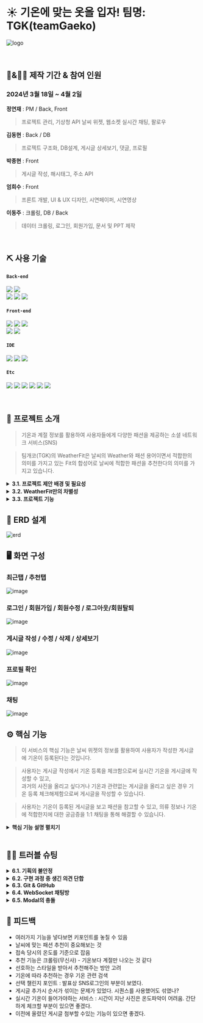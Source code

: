 # ☀ 기온에 맞는 옷을 입자! 팀명: TGK(teamGaeko)
![logo](https://github.com/2024-SMHRD-KDT-BigData-23/WeatherFit/assets/76952340/11ed9899-7b2c-434c-b5d9-e954ca9f09e6)

</br>

## 📅&👨‍👩 제작 기간 & 참여 인원

### 2024년 3월 18일 ~ 4월 2일  

 **정연재** : PM / Back, Front   
> 프로젝트 관리, 기상청 API 날씨 위젯, 웹소켓 실시간 채팅, 팔로우   

 **김동현** : Back / DB   
> 프로젝트 구조화, DB설계, 게시글 상세보기, 댓글, 프로필   

 **박종현** : Front   
> 게시글 작성, 해시태그, 주소 API   

 **엄희수** : Front   
> 프론트 개발, UI & UX 디자인, 시연페이퍼, 시연영상   

 **이동주** : 크롤링, DB / Back   
> 데이터 크롤링, 로그인, 회원가입, 문서 및 PPT 제작   

</br>

## ⛏ 사용 기술
#### `Back-end`
<img src="https://img.shields.io/badge/Java-007396?style=for-the-badge&logo=java&logoColor=white"/> <img src="https://img.shields.io/badge/JSP,Servlet-20232a.svg?style=for-the-badge&logo=jsp&logoColor=61DAFB" />   
<img src="https://img.shields.io/badge/apachemaven-C71A36.svg?style=for-the-badge&logo=apachemaven&logoColor=#C71A36" />
<img src="https://img.shields.io/badge/MySQL-4479A1?style=for-the-badge&logo=MySQL&logoColor=white"/>
<img src="https://img.shields.io/badge/Apache Tomcat 9.0-D22128?style=for-the-badge&logo=Apache Tomcat&logoColor=white"/>

#### `Front-end`
<img src="https://img.shields.io/badge/HTML-E34F26?style=for-the-badge&logo=html5&logoColor=white"> <img src="https://img.shields.io/badge/javascript-F7DF1E?style=for-the-badge&logo=javascript&logoColor=black"> <img src="https://img.shields.io/badge/CSS-1572B6?style=for-the-badge&logo=css3&logoColor=white">   
<img src="https://img.shields.io/badge/BootStrap-7952B3?style=for-the-badge&logo=BootStrap&logoColor=white"/> <img src="https://img.shields.io/badge/jquery-0769AD?style=for-the-badge&logo=jquery&logoColor=#0769AD"/>

#### `IDE`
<img src="https://img.shields.io/badge/Eclipse-2C2255?style=for-the-badge&logo=Eclipse&logoColor=white"/> <img src="https://img.shields.io/badge/VSCode-007ACC?style=for-the-badge&logo=VisualStudioCode&logoColor=white"/> <img src="https://img.shields.io/badge/Jupyter-F37626?style=for-the-badge&logo=Jupyter&logoColor=white"/>

#### `Etc`
<img src="https://img.shields.io/badge/Python-3776AB?style=for-the-badge&logo=Python&logoColor=white"/> <img src="https://img.shields.io/badge/Git-F05032?style=for-the-badge&logo=Git&logoColor=white"/> <img src="https://img.shields.io/badge/GitHub-181717?style=for-the-badge&logo=GitHub&logoColor=white"/> <img src="https://img.shields.io/badge/Figma-F24E1E?style=for-the-badge&logo=Figma&logoColor=white"/> <img src="https://img.shields.io/badge/notion-000000?style=for-the-badge&logo=notion&logoColor=#000000"/> <img src="https://img.shields.io/badge/AQuery-20232a.svg?style=for-the-badge&logo=aquery&logoColor=61DAFB" />

</br>

## 👀 프로젝트 소개
> 기온과 계절 정보를 활용하여 사용자들에게 다양한 패션을 제공하는 소셜 네트워크 서비스(SNS)

> 팀개코(TGK)의 WeatherFit은 날씨의 Weather와 패션 용어이면서 적합한의 의미를 가지고 있는 Fit의 합성어로 날씨에 적합한 패션을 추천한다의 의미를 가지고 있습니다.   

<details>
<summary><b>3.1. 프로젝트 제안 배경 및 필요성</b></summary>

<div markdown="1">

### 1. 소셜 네트워크 서비스 (SNS) 이용 증가
![image](https://github.com/2024-SMHRD-KDT-BigData-23/WeatherFit/assets/76952340/b37ad1e2-0a3c-4e71-b456-a16c81f2ca44)   
출처-정보통신정책연구원

### 2. 패션에 대한 사람들의 관심 증가
![image](https://github.com/2024-SMHRD-KDT-BigData-23/WeatherFit/assets/76952340/70890c65-fd1d-49b8-9036-1528b0e4d3ea)   
출처-한국패션소비시장

### 3. 매일 변화하는 날씨에 따른 적절한 옷 선택의 어려움
![image](https://github.com/2024-SMHRD-KDT-BigData-23/WeatherFit/assets/76952340/a35fc8d6-fb39-46d6-8bae-255c7137e361)   

</div>
</details>

<details>
<summary><b>3.2. WeatherFit만의 차별성</b></summary>

<div markdown="1">

### :pushpin: 기상청 날씨 API를 활용하여 사용자 위치에 따른 기온을 게시글에 등록하여 사용자들끼리 날씨에 적당한 패션 코디를 주고 받을 수 있음!
![image](https://github.com/2024-SMHRD-KDT-BigData-23/WeatherFit/assets/76952340/27797602-925a-4873-b209-e059151c04b4)

### :pushpin: 패션을 잘 모르는 사람들도 참고할 수 있도록 무신사 패션 코디 사진을 계절별로 분류하여 추천 게시글을 제공함!
![image](https://github.com/2024-SMHRD-KDT-BigData-23/WeatherFit/assets/76952340/3553dfa0-feae-4b67-903d-c4f252cdcfc0)

</div>
</details>

<details>
<summary><b>3.3. 프로젝트 기능</b></summary>

<div markdown="1">

### :pushpin: 로그인, 로그아웃, 회원가입, 정보수정, 회원탈퇴
- 기본적인 기능
- 다음 주소 API 사용
### :pushpin: 날씨 위젯
- Geolocation API를 사용해 사용자 현재 위치 가져오기
- 기상청 단기예보 API를 사용해 사용자 위치에 맞는 날씨 정보를 가져옴
### :pushpin: 게시글 작성, 수정, 삭제
- 이미지 첨부 시 이미지 미리보기
- 기온 등록 체크박스를 통해 게시글에 현재 날씨 정보를 등록할건지에 대해 판별
### :pushpin: 사용자 게시글 확인
- 등록한 기온 표기
### :pushpin: 게시글 상세보기
- 게시글 작성자와의 채팅방 생성
- 댓글 작성
### :pushpin: 무신사 코디 사진 추천
- 파이썬 Requests, Selenium을 사용한 크롤링
- 태그의 계절 정보를 활용해 분류
### :pushpin: 채팅
- 사용자 아이디 입력을 통해 채팅방 생성 후 실시간 채팅 가능
### :pushpin: 사용자 프로필
- 프로필 이미지, 닉네임, 소개글 작성
- 사용자별 작성한 게시글 확인

</div>
</details>

## 📌 ERD 설계
![erd](https://github.com/2024-SMHRD-KDT-BigData-23/WeatherFit/assets/76952340/9df41d90-74df-4a79-860f-afb713b7419a)   

## 🖥 화면 구성   

### 최근탭 / 추천탭   
![image](https://github.com/2024-SMHRD-KDT-BigData-23/WeatherFit/assets/76952340/30cc1d66-d62c-4bda-8b0d-6928963e7c65)

### 로그인 / 회원가입 / 회원수정 / 로그아웃/회원탈퇴   
![image](https://github.com/2024-SMHRD-KDT-BigData-23/WeatherFit/assets/76952340/9f1108ce-9632-43c6-b5c8-3b5debfce2fa)   

### 게시글 작성 / 수정 / 삭제 / 상세보기   
![image](https://github.com/2024-SMHRD-KDT-BigData-23/WeatherFit/assets/76952340/fdaf319f-3af2-4b20-9b93-70b30f31a85a)

### 프로필 확인   
![image](https://github.com/2024-SMHRD-KDT-BigData-23/WeatherFit/assets/76952340/2b6d0bf0-244b-4c36-9747-fbb0f1301864)

### 채팅   
![image](https://github.com/2024-SMHRD-KDT-BigData-23/WeatherFit/assets/76952340/776e8793-744e-4b6d-b126-a7c865e02e60)

## ⚙ 핵심 기능

> 이 서비스의 핵심 기능은 날씨 위젯의 정보를 활용하여 사용자가 작성한 게시글에 기온이 등록된다는 것입니다.   

> 사용자는 게시글 작성에서 기온 등록을 체크함으로써 실시간 기온을 게시글에 작성할 수 있고,   
> 과거의 사진을 올리고 싶다거나 기온과 관련없는 게시글을 올리고 싶은 경우 기온 등록 체크해제함으로써 게시글을 작성할 수 있습니다.   

> 사용자는 기온이 등록된 게시글을 보고 패션을 참고할 수 있고, 의류 정보나 기온에 적합한지에 대한 궁금증을 1:1 채팅을 통해 해결할 수 있습니다.

<details>
<summary><b>핵심 기능 설명 펼치기</b></summary>
<div markdown="1">

### 📌 전체 흐름
![image](https://github.com/2024-SMHRD-KDT-BigData-23/WeatherFit/assets/76952340/0bf7f35c-2122-4ed1-b41b-c9f45c07024e)

### 📌 사용자 요청
![image](https://github.com/2024-SMHRD-KDT-BigData-23/WeatherFit/assets/76952340/b8851469-20c3-4a45-b4bd-ab19e6e7fafa)

- **요청이 들어온 URL을 확인** :pushpin: [코드 확인]
- ![image](https://github.com/2024-SMHRD-KDT-BigData-23/WeatherFit/assets/109597157/ddb65b5f-7698-4d60-a72a-6646a02e860b)

  -  모든 URL이 끝나는 부분을 .do 와 .ajax로 통합하여 각 URL들이 어떤 기능들을 원하는지 분류하고,
  - Controller를 통해서만 접근할 수 있도록 설계. 다른 방법으로 접근하게 되면 에러를 띄움

- **Axios 비동기 요청** :pushpin: [코드 확인]()
  - ![image](https://github.com/2024-SMHRD-KDT-BigData-23/WeatherFit/assets/109597157/28a3c416-1c4d-4401-b095-3600e8567580)
  - 접속 URL판별이후 요청을 command개체로 보내 처리

### 📌 Controller

![](https://zuminternet.github.io/images/portal/post/2019-04-22-ZUM-Pilot-integer/flow_controller.png)

- **요청 처리** :pushpin: [코드 확인](https://github.com/2023-SMHRD-KDT-IOT-4/Repo/blob/94e1b3a93c48cc3fdb51d4468de151930705faa6/Middle_project12/src/main/webapp/WEB-INF/views/BoardContent.jsp#L20)
  - Controller에서는 요청을 화면단에서 넘어온 요청을 받고, Service 계층에 로직 처리를 위임합니다.

- **결과 응답** :pushpin: [코드 확인]()
  - Service 계층에서 넘어온 로직 처리 결과(메세지)를 화면단에 응답해줍니다.

### 📌 Service

![](https://zuminternet.github.io/images/portal/post/2019-04-22-ZUM-Pilot-integer/flow_service1.png)

- **Http 프로토콜 추가 및 trim()** :pushpin: [코드 확인]()
  - 사용자가 URL 입력 시 Http 프로토콜을 생략하거나 공백을 넣은 경우,  
  올바른 URL이 될 수 있도록 Http 프로토콜을 추가해주고, 공백을 제거해줍니다.

- **URL 접속 확인** :pushpin: [코드 확인]()
  - 화면단에서 모양새만 확인한 URL이 실제 리소스로 연결되는지 HttpUrlConnection으로 테스트합니다.
  - 이 때, 빠른 응답을 위해 Request Method를 GET이 아닌 HEAD를 사용했습니다.
  - (HEAD 메소드는 GET 메소드의 응답 결과의 Body는 가져오지 않고, Header만 확인하기 때문에 GET 메소드에 비해 응답속도가 빠릅니다.)

  ![](https://zuminternet.github.io/images/portal/post/2019-04-22-ZUM-Pilot-integer/flow_service2.png)

- **Jsoup 이미지, 제목 파싱** :pushpin: [코드 확인]()
  - URL 접속 확인결과 유효하면 Jsoup을 사용해서 입력된 URL의 이미지와 제목을 파싱합니다.
  - 이미지는 Open Graphic Tag를 우선적으로 파싱하고, 없을 경우 첫 번째 이미지와 제목을 파싱합니다.
  - 컨텐츠에 이미지가 없을 경우, 미리 설정해둔 기본 이미지를 사용하고, 제목이 없을 경우 생략합니다.


### 📌 Repository

![](https://zuminternet.github.io/images/portal/post/2019-04-22-ZUM-Pilot-integer/flow_repo.png)

- **컨텐츠 저장** :pushpin: [코드 확인]()
  - URL 유효성 체크와 이미지, 제목 파싱이 끝난 컨텐츠는 DB에 저장합니다.
  - 저장된 컨텐츠는 다시 Repository - Service - Controller를 거쳐 화면단에 송출됩니다.

</div>
</details>

</br>

## 🤾‍♂️ 트러블 슈팅

<details>
<summary><b>6.1. 기획의 불안정</b></summary>   
<div markdown="1">
    
- 처음에는 날씨 API를 활용해 날씨의 변화에 맞춰 사용자마다 코디를 실시간으로 추천해주는 서비스를 기획했기에 tb_fashion, tb_weather 테이블 두개를 설계했습니다.

![image](https://github.com/2024-SMHRD-KDT-BigData-23/WeatherFit/assets/76952340/2b76f9aa-cb10-4ff3-89dc-49aac339a149)
  
- 하지만, 저희의 기술적인 한계로 인해 tb_fashion, tb_weather 테이블 대신 tb_crawling 테이블을 만들어 크롤링한 데이터를 계절별로만 나누어 추천했습니다.
  
![image](https://github.com/2024-SMHRD-KDT-BigData-23/WeatherFit/assets/76952340/7f4b18fb-f2e5-4724-ba62-6f950b5b07b8)

</div>
</details>

<details>
<summary><b>6.2. 구현 과정 중 생긴 의견 단합</b></summary>   
<div markdown="1">
    
- 구현 단계로 들어서기 전 피그마로 전체적인 UI/UX를 구성하였습니다.
   
![image](https://github.com/2024-SMHRD-KDT-BigData-23/WeatherFit/assets/76952340/b01f87b2-fe21-4119-980a-f3b569ecb2b6)

- 하지만, 구현 단계로 들어서서 피그마로 구성한 UI/UX에서 세밀한 부분은 사용자의 편의성에 맞추어 바꿔야 할 필요가 있었기 때문에 짧은 기간 동안 빠른 의견 전달을 위해 그림판, 노트 등의 시각화하는 방법으로 회의를 진행하였습니다.

![image](https://github.com/2024-SMHRD-KDT-BigData-23/WeatherFit/assets/76952340/9d44c9df-2a3a-48a5-a200-0bdb45e133e2)

</div>
</details>

<details>
<summary><b>6.3. Git & GitHub</b></summary>   
<div markdown="1">
    
- 처음 배워서 사용해보는 Git이었기에 프로젝트 기간 초반에 Git을 사용해보면서 공부하는 것에 시간을 많이 사용했습니다.   

- 심지어 팀 한명의 파일이 전부 날아가는 사태도 일어났습니다.   

![image](https://github.com/2024-SMHRD-KDT-BigData-23/WeatherFit/assets/76952340/10db11c4-3682-4e7d-bd58-ef58961ffd9a)

- GitHub Desktop을 이용해 Git을 UI로 보여주는 소프트웨어를 사용했고, 매일 팀원과 시간을 맞추어 Git push & pull을 하여 충돌을 방지했습니다.   

![image](https://github.com/2024-SMHRD-KDT-BigData-23/WeatherFit/assets/76952340/1153595b-86ca-4719-8135-ceeeb4539edc)

</div>
</details>

<details>
<summary><b>6.4. WebSocket 채팅방</b></summary>   
<div markdown="1">
    
- 1:1 실시간 채팅을 위해 WebSocket을 구현하는 도중 채팅방을 통해 사용자 2명을 이어주는 것에 대해 어려움이 있었습니다.

- @ServerEndpoint 어노테이션을 사용해 사용자가 속해있는 roomIdx를 이어줌으로써 채팅기능을 해결하였습니다.

![image](https://github.com/2024-SMHRD-KDT-BigData-23/WeatherFit/assets/76952340/a65509cb-aecd-46db-b48d-2248b7668b8e)

</div>
</details>

<details>
<summary><b>6.5. Modal의 충돌</b></summary>
<div markdown="1">
  
- 프로젝트에 한 페이지 안에서 여러 모달을 사용해야만 했습니다.

- HTML5의 모달을 구현하여 모달마다 showModal(), removeModal() 함수를 호출해주어야 했지만, showModal(), removeModal() 함수를 호출할 때 다른 js 코드들이 작동하지 않는 문제가 발생했습니다.

![image](https://github.com/2024-SMHRD-KDT-BigData-23/WeatherFit/assets/76952340/0ddf8321-002c-4e93-b165-363ca1b853b9)

- 부트스트랩의 data-bs-toggle, data-bs-target 속성을 사용해 모달의 충돌이 일어나는 것을 방지할 수 있었고, 유지보수하기에도 용이해 부트스트랩을 공부하여 해결하였습니다.

![image](https://github.com/2024-SMHRD-KDT-BigData-23/WeatherFit/assets/76952340/4ba78611-865e-41cc-bd2d-871fad0c61bc)

</div>
</details>

## 📌 피드백

- 여러가지 기능을 넣다보면 키포인트를 놓칠 수 있음
- 날씨에 맞는 패션 추천이 중요해보는 것
- 접속 당시의 온도를 기준으로 잡음
- 추천 기능은 크롤링(무신사) - 기온보다 계절만 나오는 것 같다
- 선호하는 스타일을 받아서 추천해주는 방안 고려
- 기온에 따라 추천하는 경우 기온 관련 검색
- 선택 챌린지 포인트 : 발표상 SNS로그인의 부분이 보였다.
- 게시글 추가시 순서가 섞이는 문제가 있었다. 시퀀스를 사용했어도 섞였나?
- 실시간 기온이 들어가야하는 서비스 : 시간이 지난 사진은 온도파악이 어려움. 간단하게 체크할 부분이 있으면 좋겠다.
- 이전에 올렸던 게시글 첨부할 수있는 기능이 있으면 좋겠다.
